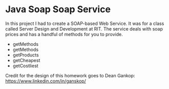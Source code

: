 # Java Soap Soap Service

In this project I had to create a SOAP-based Web Service. It was for a class called Server Design and Development at RIT.
The service deals with soap prices and has a handful of methods for you to provide.
- getMethods
- getMethods
- getProducts
- getCheapest
- getCostliest

Credit for the design of this homework goes to Dean Gankop: https://www.linkedin.com/in/ganskop/
